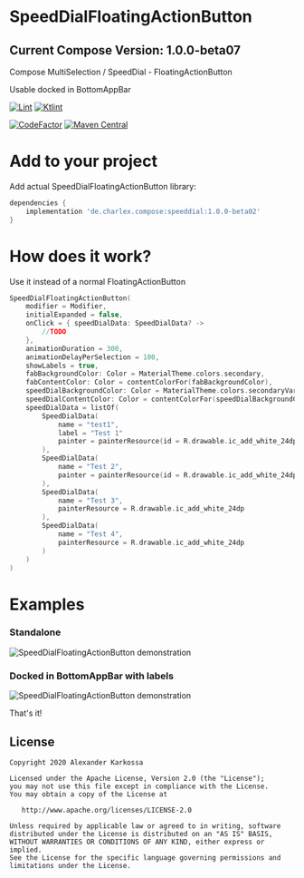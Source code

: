 # SpeedDialFloatingActionButton
## Current Compose Version: 1.0.0-beta07
Compose MultiSelection / SpeedDial - FloatingActionButton

Usable docked in BottomAppBar

<a href="https://github.com/ch4rl3x/SpeedDialFloatingActionButton/actions?query=workflow%3ALint"><img src="https://github.com/ch4rl3x/SpeedDialFloatingActionButton/workflows/Lint/badge.svg" alt="Lint"></a>
<a href="https://github.com/ch4rl3x/SpeedDialFloatingActionButton/actions?query=workflow%3AKtlint"><img src="https://github.com/ch4rl3x/SpeedDialFloatingActionButton/workflows/Ktlint/badge.svg" alt="Ktlint"></a>

<a href="https://www.codefactor.io/repository/github/ch4rl3x/SpeedDialFloatingActionButton"><img src="https://www.codefactor.io/repository/github/ch4rl3x/SpeedDialFloatingActionButton/badge" alt="CodeFactor" /></a>
<a href="https://repo1.maven.org/maven2/de/charlex/compose/speeddial/"><img src="https://img.shields.io/maven-central/v/de.charlex.compose/speeddial" alt="Maven Central" /></a>



# Add to your project

Add actual SpeedDialFloatingActionButton library:

```groovy
dependencies {
    implementation 'de.charlex.compose:speeddial:1.0.0-beta02'
}
```

# How does it work?

Use it instead of a normal FloatingActionButton

```kotlin
SpeedDialFloatingActionButton(
    modifier = Modifier,
    initialExpanded = false,
    onClick = { speedDialData: SpeedDialData? ->
        //TODO
    },
    animationDuration = 300,
    animationDelayPerSelection = 100,
    showLabels = true,
    fabBackgroundColor: Color = MaterialTheme.colors.secondary,
    fabContentColor: Color = contentColorFor(fabBackgroundColor),
    speedDialBackgroundColor: Color = MaterialTheme.colors.secondaryVariant,
    speedDialContentColor: Color = contentColorFor(speedDialBackgroundColor),
    speedDialData = listOf(
        SpeedDialData(
            name = "test1",
            label = "Test 1"
            painter = painterResource(id = R.drawable.ic_add_white_24dp)
        ),
        SpeedDialData(
            name = "Test 2",
            painter = painterResource(id = R.drawable.ic_add_white_24dp)
        ),
        SpeedDialData(
            name = "Test 3",
            painterResource = R.drawable.ic_add_white_24dp
        ),
        SpeedDialData(
            name = "Test 4",
            painterResource = R.drawable.ic_add_white_24dp
        )
    )
)
```


# Examples

### Standalone
![SpeedDialFloatingActionButton demonstration](https://github.com/ch4rl3x/SpeedDialFloatingActionButton/blob/main/art/expand.gif)

### Docked in BottomAppBar with labels
![SpeedDialFloatingActionButton demonstration](https://github.com/ch4rl3x/SpeedDialFloatingActionButton/blob/main/art/expand_labeled_docked.gif)




That's it!

License
--------

    Copyright 2020 Alexander Karkossa

    Licensed under the Apache License, Version 2.0 (the "License");
    you may not use this file except in compliance with the License.
    You may obtain a copy of the License at

       http://www.apache.org/licenses/LICENSE-2.0

    Unless required by applicable law or agreed to in writing, software
    distributed under the License is distributed on an "AS IS" BASIS,
    WITHOUT WARRANTIES OR CONDITIONS OF ANY KIND, either express or implied.
    See the License for the specific language governing permissions and
    limitations under the License.
